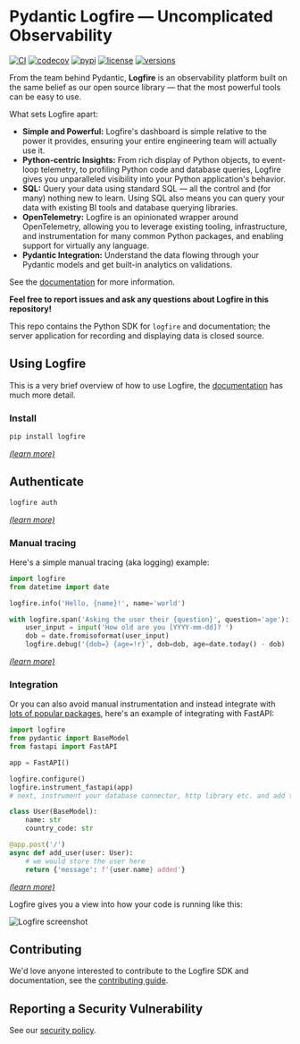 # Pydantic Logfire — Uncomplicated Observability

[![CI](https://github.com/pydantic/logfire/actions/workflows/main.yml/badge.svg?event=push)](https://github.com/pydantic/logfire/actions?query=event%3Apush+branch%3Amain+workflow%3ACI)
[![codecov](https://codecov.io/gh/pydantic/logfire/graph/badge.svg?token=735CNGCGFD)](https://codecov.io/gh/pydantic/logfire)
[![pypi](https://img.shields.io/pypi/v/logfire.svg)](https://pypi.python.org/pypi/logfire)
[![license](https://img.shields.io/github/license/pydantic/logfire.svg)](https://github.com/pydantic/logfire/blob/main/LICENSE)
[![versions](https://img.shields.io/pypi/pyversions/logfire.svg)](https://github.com/pydantic/logfire)

From the team behind Pydantic, **Logfire** is an observability platform built on the same belief as our
open source library — that the most powerful tools can be easy to use.

What sets Logfire apart:

- **Simple and Powerful:** Logfire's dashboard is simple relative to the power it provides, ensuring your entire engineering team will actually use it.
- **Python-centric Insights:** From rich display of Python objects, to event-loop telemetry, to profiling Python code and database queries, Logfire gives you unparalleled visibility into your Python application's behavior.
- **SQL:** Query your data using standard SQL — all the control and (for many) nothing new to learn. Using SQL also means you can query your data with existing BI tools and database querying libraries.
- **OpenTelemetry:** Logfire is an opinionated wrapper around OpenTelemetry, allowing you to leverage existing tooling, infrastructure, and instrumentation for many common Python packages, and enabling support for virtually any language.
- **Pydantic Integration:** Understand the data flowing through your Pydantic models and get built-in analytics on validations.

See the [documentation](https://docs.pydantic.dev/logfire/) for more information.

**Feel free to report issues and ask any questions about Logfire in this repository!**

This repo contains the Python SDK for `logfire` and documentation; the server application for recording and displaying data is closed source.

## Using Logfire

This is a very brief overview of how to use Logfire, the [documentation](https://docs.pydantic.dev/logfire/) has much more detail.

### Install

```bash
pip install logfire
```
[_(learn more)_](https://docs.pydantic.dev/logfire/guides/first_steps/#install)

## Authenticate

```bash
logfire auth
```
[_(learn more)_](https://docs.pydantic.dev/logfire/guides/first_steps/#authentication)

### Manual tracing

Here's a simple manual tracing (aka logging) example:

```python
import logfire
from datetime import date

logfire.info('Hello, {name}!', name='world')

with logfire.span('Asking the user their {question}', question='age'):
    user_input = input('How old are you [YYYY-mm-dd]? ')
    dob = date.fromisoformat(user_input)
    logfire.debug('{dob=} {age=!r}', dob=dob, age=date.today() - dob)
```
[_(learn more)_](https://docs.pydantic.dev/logfire/guides/onboarding_checklist/03_add_manual_tracing/)

### Integration

Or you can also avoid manual instrumentation and instead integrate with [lots of popular packages](https://docs.pydantic.dev/logfire/integrations/), here's an example of integrating with FastAPI:

```py
import logfire
from pydantic import BaseModel
from fastapi import FastAPI

app = FastAPI()

logfire.configure()
logfire.instrument_fastapi(app)
# next, instrument your database connector, http library etc. and add the logging handler

class User(BaseModel):
    name: str
    country_code: str

@app.post('/')
async def add_user(user: User):
    # we would store the user here
    return {'message': f'{user.name} added'}
```
[_(learn more)_](https://docs.pydantic.dev/logfire/integrations/fastapi/)

Logfire gives you a view into how your code is running like this:

![Logfire screenshot](https://docs.pydantic.dev/logfire/images/index/logfire-screenshot-fastapi-200.png)

## Contributing

We'd love anyone interested to contribute to the Logfire SDK and documentation, see the [contributing guide](https://github.com/pydantic/logfire/blob/main/CONTRIBUTING.md).

## Reporting a Security Vulnerability

See our [security policy](https://github.com/pydantic/logfire/security).
